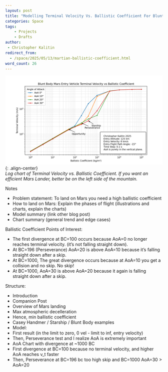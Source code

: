 ```yaml
---
layout: post
title: "Modelling Terminal Velocity Vs. Ballistic Coefficient For Blunt Body Mars Entry Vehicles"
categories: Space
tags:
    - Projects
    - Drafts
author:
 - Christopher Kalitin
redirect_from:
  - /space/2025/05/13/martian-ballistic-coefficient.html
word_count: 26
---
```

<head>
    <meta property="og:image" content="{{site.url}}/assets/images/martian-atmosphere-model/terminal_velocity_vs_BC_t0.1_allAoA_max30_log.png">
</head>

![Image](/assets/images/martian-atmosphere-model/terminal_velocity_vs_BC_t0.1_allAoA_max30_log.png){: .align-center}  
<i>Log chart of Terminal Velocity vs. Ballistic Coefficient. If you want an efficient Mars Lander, better be on the left side of the mountain.</i>

Notes
- Problem statement: To land on Mars you need a high ballistic coefficient
- How to land on Mars: Explain the phases of flight (illustrations and charts, explain the charts)
- Model summary (link other blog post)
- Chart summary (general trend and edge cases)

Ballistic Coefficient Points of Interest:
- The first divergence at BC=100 occurs because AoA=0 no longer reaches terminal velocity. (it’s not falling straight down).
- At BC=196 (Perseverance) AoA=20 is above AoA=10 because it’s falling straight down after a skip.
- At BC=1000, The great divergence occurs because at AoA=10 you get a collision and no skip. No skip!
- At BC=1000, AoA=30 is above AoA=20 because it again is falling straight down after a skip.

Structure:
- Introduction
 - Companion Post 
 - Overview of Mars landing
 - Max atmospheric decelleration
 - Hence, min ballistic coefficient
 - Casey Handmer / Starship / Blunt Body examples
- Model:
 - First result (in the limit to zero, 0 vel - limit to inf, entry velocity)
 - Then, Perseverance test and I realize AoA is extremely important
 - AoA Chart with divergence at ~1000 BC
 - First divergence at BC=100 because no terminal velocity, and higher AoA reaches v_t faster
 - Then, Perseverance at BC=196 bc too high skip and BC=1000 AoA=30 > AoA=20

